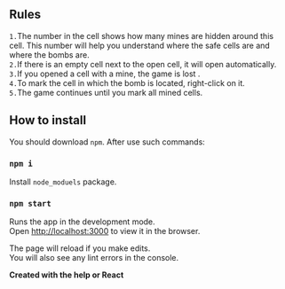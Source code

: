## Rules

`1.`The number in the cell shows how many mines are hidden around this cell. This number will help you understand where the safe cells are and where the bombs are.<br>
`2.`If there is an empty cell next to the open cell, it will open automatically.<br>
`3.`If you opened a cell with a mine, the game is lost .<br>
`4.`To mark the cell in which the bomb is located, right-click on it.<br>
`5.`The game continues until you mark all mined cells.<br>

## How to install

You should download `npm`. After use such commands:

### `npm i`

Install `node_moduels` package.

### `npm start`

Runs the app in the development mode.<br>
Open [http://localhost:3000](http://localhost:3000) to view it in the browser.

The page will reload if you make edits.<br>
You will also see any lint errors in the console.


**Created with the help or React**